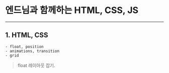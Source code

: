 # 엔드님과 함께하는 HTML, CSS, JS

---

## 1. HTML, CSS
    - float, position
    - animations, transition
    - grid

> float 레이아웃 잡기.